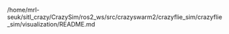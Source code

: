 /home/mrl-seuk/sitl_crazy/CrazySim/ros2_ws/src/crazyswarm2/crazyflie_sim/crazyflie_sim/visualization/README.md